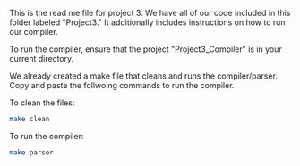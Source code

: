 This is the read me file for project 3. We have all of our code included in this folder labeled "Project3." It additionally includes instructions on how to run our compiler. 


To run the compiler, ensure that the project "Project3_Compiler" is in your current directory. 

We already created a make file that cleans and runs the compiler/parser. Copy and paste the follwoing commands to run the compiler. 

To clean the files:

``` bash
make clean
````

To run the compiler:

``` bash
make parser
````
